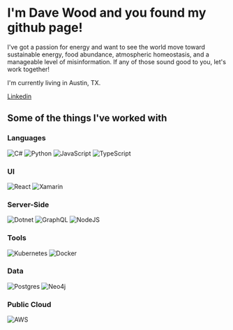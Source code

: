 <h1>I'm Dave Wood and you found my github page!</h1>

I've got a passion for energy and want to see the world move toward sustainable energy, food abundance, atmospheric homeostasis, and a manageable level of misinformation. If any of those sound good to you, let's work together!

I'm currently living in Austin, TX.

[Linkedin](https://www.linkedin.com/in/david-wood-b89518145/)

<h2>Some of the things I've worked with</h2>

### Languages
![C#](https://shields.io/badge/-C%23-05122A?style=flat&logo=csharp)
![Python](https://shields.io/badge/-Python-05122A?style=flat&logo=python)
![JavaScript](https://shields.io/badge/-JavaScript-05122A?style=flat&logo=javascript)
![TypeScript](https://shields.io/badge/-TypeScript-05122A?style=flat&logo=typescript)

### UI
![React](https://shields.io/badge/-React-05122A?style=flat&logo=react)
![Xamarin](https://shields.io/badge/-Xamarin-05122A?style=flat&logo=xamarin)

### Server-Side
![Dotnet](https://shields.io/badge/-%2ENet-05122A?style=flat&logo=dotnet)
![GraphQL](https://shields.io/badge/-GraphQL-05122A?style=flat&logo=graphql)
![NodeJS](https://shields.io/badge/-NodeJS-05122A?style=flat&logo=nodedotjs)

### Tools
![Kubernetes](https://shields.io/badge/-Kubernetes-05122A?style=flat&logo=kubernetes)
![Docker](https://shields.io/badge/-Docker-05122A?style=flat&logo=docker)

### Data
![Postgres](https://shields.io/badge/-Postgres-05122A?style=flat&logo=postgresql)
![Neo4j](https://shields.io/badge/-Neo4j-05122A?style=flat&logo=neo4j)

### Public Cloud
![AWS](https://shields.io/badge/-AWS-05122A?style=flat&logo=amazon-aws)

<!--
**dwood1/dwood1** is a ✨ _special_ ✨ repository because its `README.md` (this file) appears on your GitHub profile.

Here are some ideas to get you started:

- 🔭 I’m currently working on ...
- 🌱 I’m currently learning ...
- 👯 I’m looking to collaborate on ...
- 🤔 I’m looking for help with ...
- 💬 Ask me about ...
- 📫 How to reach me: ...
- 😄 Pronouns: ...
- ⚡ Fun fact: ...
-->
